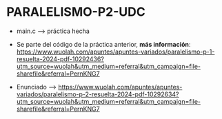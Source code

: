 # PARALELISMO-P2-UDC

- main.c --> práctica hecha

- Se parte del código de la práctica anterior, **más información**: https://www.wuolah.com/apuntes/apuntes-variados/paralelismo-p-1-resuelta-2024-pdf-10292436?utm_source=wuolah&utm_medium=referral&utm_campaign=file-sharefile&referral=PernKNG7

- Enunciado --> https://www.wuolah.com/apuntes/apuntes-variados/paralelismo-p-2-resuelta-2024-pdf-10292634?utm_source=wuolah&utm_medium=referral&utm_campaign=file-sharefile&referral=PernKNG7
